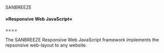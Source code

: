 SANBREEZE
<h4>&raquo;Responsive Web JavaScript&laquo;</h4>
====


The SANBREEZE Responsive Web JavaScript framework implements the repsonsive web-layout to any website.
